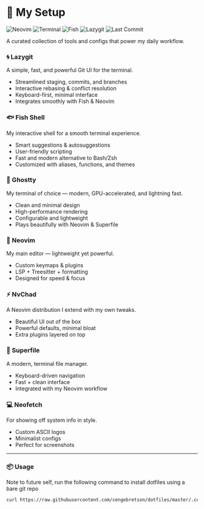 
# 🌟 My Setup

![Neovim](https://img.shields.io/badge/Neovim-57A143?style=for-the-badge&logo=neovim&logoColor=white)
![Terminal](https://img.shields.io/badge/Ghostty-333333?style=for-the-badge&logo=windowsterminal&logoColor=white)
![Fish](https://img.shields.io/badge/Fish%20Shell-00A1D6?style=for-the-badge&logo=gnu-bash&logoColor=white)
![Lazygit](https://img.shields.io/badge/Lazygit-FC6D26?style=for-the-badge&logo=git&logoColor=white)
![Last Commit](https://img.shields.io/github/last-commit/cengebretson/dotfiles?style=for-the-badge&color=green)

A curated collection of tools and configs that power my daily workflow.  

### 🌀 Lazygit 
A simple, fast, and powerful Git UI for the terminal.  
- Streamlined staging, commits, and branches  
- Interactive rebasing & conflict resolution  
- Keyboard-first, minimal interface  
- Integrates smoothly with Fish & Neovim

### 🐟 Fish Shell  
My interactive shell for a smooth terminal experience.  
- Smart suggestions & autosuggestions  
- User-friendly scripting  
- Fast and modern alternative to Bash/Zsh  
- Customized with aliases, functions, and themes

### 👻 Ghostty  
My terminal of choice — modern, GPU-accelerated, and lightning fast.  
- Clean and minimal design  
- High-performance rendering  
- Configurable and lightweight  
- Plays beautifully with Neovim & Superfile  

### 📝 Neovim  
My main editor — lightweight yet powerful.  
- Custom keymaps & plugins  
- LSP + Treesitter + formatting  
- Designed for speed & focus  

### ⚡ NvChad  
A Neovim distribution I extend with my own tweaks.  
- Beautiful UI out of the box  
- Powerful defaults, minimal bloat  
- Extra plugins layered on top  

### 📂 Superfile  
A modern, terminal file manager.  
- Keyboard-driven navigation  
- Fast + clean interface  
- Integrated with my Neovim workflow  

### 💻 Neofetch  
For showing off system info in style.  
- Custom ASCII logos  
- Minimalist configs  
- Perfect for screenshots  

---

### 📦 Usage

Note to future self, run the following command to install dotfiles using a bare git repo

```bash
curl https://raw.githubusercontent.com/cengebretson/dotfiles/master/.config/setup.sh | bash
```



